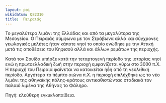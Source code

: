 ```yaml
---
layout: poi
wikidatum: Q82310
title:  Πειραιάς
---
```


Το μεγαλύτερο λιμάνι της Ελλάδας και από τα μεγαλύτερα της Μεσογείου.
Ο Πειραιάς σύμφωνα με τον Στράβωνα αλλά και σύγχρονες γεωλογικές μελέτες ήταν κάποτε νησί το οποίο ενώθηκε με την Αττική μετά τις αποθέσεις του Κηφισού αλλά και άλλων ρεμάτων της περιοχής.

Κατά τον Σουίδα υπήρξε κατά την τεταρτογενή περίοδο της ιστορίας νησί ενώ η πρωτοελλαδική ζωή στην περιοχή εμφανίζεται γύρω στο 3000 π.Χ. Η περιοχή του Πειραιά φαίνεται να κατοικείται ήδη από τη νεολιθική περίοδο. Αργότερα το πέμπτο αιώνα π.Χ. η περιοχή επιλέχθηκε ως το νέο λιμάνι της αθηναϊκής πόλης-κράτους αντικαθιστώντας σταδιακά τον παλαιό λιμένα της Αθήνας το Φάληρο.

Πηγή: ελεύθερη εγκυκλοπαίδεια.
